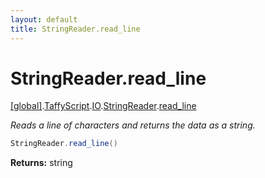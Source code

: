 ```yaml
---
layout: default
title: StringReader.read_line
---
```


# StringReader.read_line

[\[global\]]({{site.baseurl}}/docs/).[TaffyScript]({{site.baseurl}}/docs/TaffyScript/).[IO]({{site.baseurl}}/docs/TaffyScript/IO/).[StringReader]({{site.baseurl}}/docs/TaffyScript/IO/StringReader/).[read_line]({{site.baseurl}}/docs/TaffyScript/IO/StringReader/read_line/)

_Reads a line of characters and returns the data as a string._

```cs
StringReader.read_line()
```

**Returns:** string
